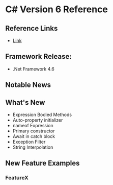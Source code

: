 # C# Version 6 Reference

## Reference Links

- [Link]()

## Framework Release:

- .Net Framework 4.6

## Notable News

## What's New

- Expression Bodied Methods
- Auto-property initializer
- nameof Expression
- Primary constructor
- Await in catch block
- Exception Filter
- String Interpolation

## New Feature Examples

### FeatureX

